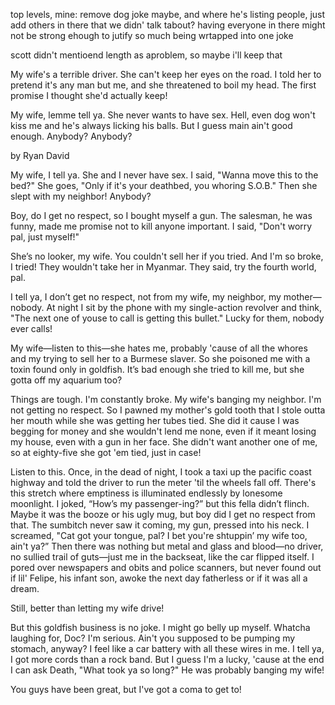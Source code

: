 
top levels, mine: remove dog joke maybe, and where he's listing people, just add others in there that we didn' talk tabout? having everyone in there might not be strong ehough to jutify so much being wrtapped into one joke

scott didn't mentioend length as aproblem, so maybe i'll keep that

My wife's a terrible driver. She can't keep her eyes on the road. I told her to pretend it's any man but me, and she threatened to boil my head. The first promise I thought she'd actually keep!

My wife, lemme tell ya. She never wants to have sex. Hell, even dog won't kiss me and he's always licking his balls. But I guess main ain't good enough. Anybody? Anybody?




by Ryan David

My wife, I tell ya. She and I never have sex. I said, "Wanna move this to the bed?" She goes, "Only if it's your deathbed, you whoring S.O.B." Then she slept with my neighbor! Anybody?

Boy, do I get no respect, so I bought myself a gun. The salesman, he was funny, made me promise not to kill anyone important. I said, "Don't worry pal, just myself!"

She’s no looker, my wife. You couldn't sell her if you tried. And I'm so broke, I tried! They wouldn't take her in Myanmar. They said, try the fourth world, pal. 

I tell ya, I don’t get no respect, not from my wife, my neighbor, my mother—nobody. At night I sit by the phone with my single-action revolver and think, "The next one of youse to call is getting this bullet." Lucky for them, nobody ever calls!

My wife—listen to this—she hates me, probably 'cause of all the whores and my trying to sell her to a Burmese slaver. So she poisoned me with a toxin found only in goldfish. It’s bad enough she tried to kill me, but she gotta off my aquarium too? 

Things are tough. I'm constantly broke. My wife's banging my neighbor. I'm not getting no respect. So I pawned my mother's gold tooth that I stole outta her mouth while she was getting her tubes tied. She did it cause I was begging for money and she wouldn't lend me none, even if it meant losing my house, even with a gun in her face. She didn't want another one of me, so at eighty-five she got 'em tied, just in case!

Listen to this. Once, in the dead of night, I took a taxi up the pacific coast highway and told the driver to run the meter 'til the wheels fall off. There's this stretch where emptiness is illuminated endlessly by lonesome moonlight. I joked, “How’s my passenger-ing?” but this fella didn’t flinch. Maybe it was the booze or his ugly mug, but boy did I get no respect from that. The sumbitch never saw it coming, my gun, pressed into his neck. I screamed, "Cat got your tongue, pal? I bet you're shtuppin’ my wife too, ain't ya?” Then there was nothing but metal and glass and blood—no driver, no sullied trail of guts—just me in the backseat, like the car flipped itself. I pored over newspapers and obits and police scanners, but never found out if lil' Felipe, his infant son, awoke the next day fatherless or if it was all a dream. 

Still, better than letting my wife drive!

But this goldfish business is no joke. I might go belly up myself. Whatcha laughing for, Doc? I'm serious. Ain't you supposed to be pumping my stomach, anyway? I feel like a car battery with all these wires in me. I tell ya, I got more cords than a rock band. But I guess I'm a lucky, 'cause at the end I can ask Death, "What took ya so long?" He was probably banging my wife! 

You guys have been great, but I've got a coma to get to!